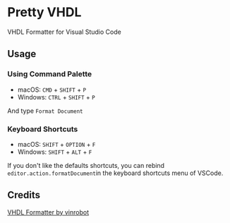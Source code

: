 # Pretty VHDL

VHDL Formatter for Visual Studio Code

## Usage

### Using Command Palette

- macOS: `CMD` + `SHIFT` + `P`
- Windows: `CTRL` + `SHIFT` + `P`

And type `Format Document`

### Keyboard Shortcuts

- macOS: `SHIFT` + `OPTION` + `F`
- Windows: `SHIFT` + `ALT` + `F`

If you don't like the defaults shortcuts, you can rebind `editor.action.formatDocument`in the keyboard shortcuts menu of VSCode.

## Credits

[VHDL Formatter by vinrobot](https://marketplace.visualstudio.com/items?itemName=Vinrobot.vhdl-formatter)
